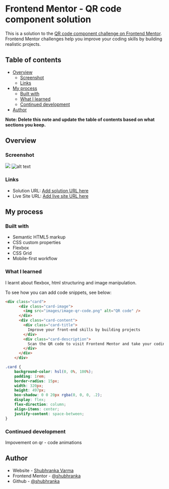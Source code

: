 # Frontend Mentor - QR code component solution

This is a solution to the [QR code component challenge on Frontend Mentor](https://www.frontendmentor.io/challenges/qr-code-component-iux_sIO_H). Frontend Mentor challenges help you improve your coding skills by building realistic projects. 

## Table of contents

- [Overview](#overview)
  - [Screenshot](#screenshot)
  - [Links](#links)
- [My process](#my-process)
  - [Built with](#built-with)
  - [What I learned](#what-i-learned)
  - [Continued development](#continued-development)
- [Author](#author)

**Note: Delete this note and update the table of contents based on what sections you keep.**

## Overview

### Screenshot

![](./screenshot.jpg)
![alt text](image.png)

### Links

- Solution URL: [Add solution URL here](https://your-solution-url.com)
- Live Site URL: [Add live site URL here](https://your-live-site-url.com)

## My process

### Built with

- Semantic HTML5 markup
- CSS custom properties
- Flexbox
- CSS Grid
- Mobile-first workflow

### What I learned

I learnt about flexbox, html structuring and image manipulation.

To see how you can add code snippets, see below:

```html
<div class="card">
      <div class="card-image">
        <img src="images/image-qr-code.png" alt="QR code" />
      </div>
      <div class="card-content">
        <div class="card-title">
          Improve your front-end skills by building projects
        </div>
        <div class="card-description">
          Scan the QR code to visit Frontend Mentor and take your coding skills to the next level
        </div>
      </div>
    </div>
```
```css
.card {
    background-color: hsl(0, 0%, 100%);
    padding: 1rem;
    border-radius: 15px;
    width: 320px;
    height: 497px;
    box-shadow: 0 0 20px rgba(0, 0, 0, .2);
    display: flex;
    flex-direction: column;
    align-items: center;
    justify-content: space-between;
}

```

### Continued development

Impovement on qr - code animations

## Author

- Website - [Shubhranka Varma](https://www.portferminal.in)
- Frontend Mentor - [@shubhranka](https://www.frontendmentor.io/profile/shubhranka)
- Github - [@shubhranka](https://github.com/shubhranka)

